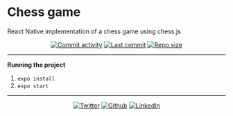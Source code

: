 # Chess game
React Native implementation of a chess game using chess.js

<p align="center" >
  <a href="https://github.com/PABourdais/chess-game/commits/master"><img src="https://img.shields.io/github/commit-activity/m/PABourdais/chess-game.svg?style=flat-square" alt="Commit activity"></a>
  <a href="https://github.com/PABourdais/chess-game/commits/master"><img src="https://img.shields.io/github/last-commit/PABourdais/chess-game.svg?style=flat-square" alt="Last commit"></a>
  <a href="https://github.com/PABourdais/chess-game/"><img src="https://img.shields.io/github/repo-size/PABourdais/chess-game.svg?style=flat-square" alt="Repo size"></a>
</p>

---

**Running the project**

1. `expo install`
2. `expo start`

---

<p align="center" >
  <a href="https://twitter.com/pa_brds"><img src="https://img.shields.io/twitter/follow/pa_brds.svg?style=social" alt="Twitter"></a>
  <a href="https://github.com/PABourdais/"><img src="https://img.shields.io/github/followers/PABourdais.svg?style=social" alt="Github"></a>
  <a href="https://www.linkedin.com/in/p-a-bourdais/"><img src="https://img.shields.io/badge/LinkedIn-blue?style=social&logo=linkedin&labelColor=blue" alt="LinkedIn"></a>
</p>


